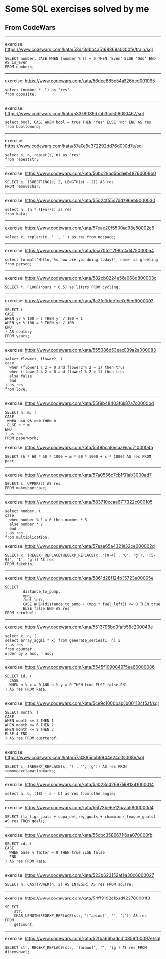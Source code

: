 # Some SQL exercises solved by me
## From CodeWars
***
exercise: https://www.codewars.com/kata/53da3dbb4a5168369a0000fe/train/sql
```
SELECT number, CASE WHEN (number % 2) = 0 THEN 'Even' ELSE 'Odd' END AS is_even
FROM numbers;
```
***
exercise: https://www.codewars.com/kata/56dec885c54a926dcd001095
```
select (number * -1) as "res"
from opposite;
```
***
exercise: https://www.codewars.com/kata/53369039d7ab3ac506000467/sql
```
select bool, CASE WHEN bool = true THEN 'Yes' ELSE 'No' END AS res
from booltoword;
```
***
exercise: https://www.codewars.com/kata/57a0e5c372292dd76d000d7e/sql
```
select s, n, repeat(s, n) as "res"
from repeatstr;
```
***
exercise: https://www.codewars.com/kata/56bc28ad5bdaeb48760009b0
```
SELECT s, (SUBSTRING(s, 2, LENGTH(s) - 2)) AS res
FROM removechar;
```
***
exercise: https://www.codewars.com/kata/55d24f55d7dd296eb9000030
```
select n, (n * (1+n)/2) as res
from kata;
```
***
exercise: https://www.codewars.com/kata/57eae20f5500ad98e50002c5
```
select x, replace(x, ' ', '') as res from nospace;
```
***
exercise: https://www.codewars.com/kata/55a70521798b14d4750000a4
```
select format('Hello, %s how are you doing today?', name) as greeting 
from person;
```
***
exercise: https://www.codewars.com/kata/582cb0224e56e068d800003c
```
SELECT *, FLOOR(hours * 0.5) as liters FROM cycling;
```
***
exercise: https://www.codewars.com/kata/5a3fe3dde1ce0e8ed6000097
```
SELECT (
CASE 
WHEN yr % 100 > 0 THEN yr / 100 + 1 
WHEN yr % 100 = 0 THEN yr / 100 
END  
) AS century 
FROM years;
```
***
exercise: https://www.codewars.com/kata/555086d53eac039a2a000083
```
select flower1, flower2, (
case
  when (flower1 % 2 = 0 and flower2 % 2 = 1) then true
  when (flower2 % 2 = 0 and flower1 % 2 = 1) then true
  else false
  end
) as res
from love;
```
***
exercise: https://www.codewars.com/kata/55f9b48403f6b87a7c0000bd
```
SELECT n, m, (
CASE
 WHEN n<0 OR m<0 THEN 0
 ELSE n * m
END
) as res
FROM paperwork;
```
exercise: https://www.codewars.com/kata/55f9bca8ecaa9eac7100004a
```
SELECT (h * 60 * 60 * 1000 + m * 60 * 1000 + s * 1000) AS res FROM past;
```
***
exercise: https://www.codewars.com/kata/57a0556c7cb1f31ab3000ad7
```
SELECT s, UPPER(s) AS res
FROM makeuppercase; 
```
***
exercise: https://www.codewars.com/kata/583710ccaa6717322c000105
```
select number, (
case
  when number % 2 = 0 then number * 8
  else number * 9
  end
) as res 
from multiplication;
```
exercise: https://www.codewars.com/kata/57eae65a4321032ce000002d
```
SELECT x, (REGEXP_REPLACE(REGEXP_REPLACE(x, '[0-4]', '0', 'g'), '[5-9]', '1', 'g')) AS res
FROM fakebin;
```
***
exercise: https://www.codewars.com/kata/5861d28f124b35723e00005e
```
SELECT 
        distance_to_pump,
        mpg,
        fuel_left,
        CASE WHEN(distance_to_pump - (mpg * fuel_left)) <= 0 THEN true
        ELSE false END AS res
FROM zerofuel;
```
***
exercise: https://www.codewars.com/kata/5513795bd3fafb56c200049e
```
select x, n, (
select array_agg(i * x) from generate_series(1, n) i
) as res
from counter
order by x asc, n asc;
```
***
exercise: https://www.codewars.com/kata/5545f109004975ea66000086
```
SELECT id, (
  CASE 
  WHEN n % x = 0 AND n % y = 0 THEN true ELSE false END
) AS res FROM kata;
```
***
exercise: https://www.codewars.com/kata/5ce9c1000bab0b001134f5af/sql
```
SELECT month, (
CASE
WHEN month <= 3 THEN 1 
WHEN month <= 6 THEN 2
WHEN month <= 9 THEN 3
ELSE 4 END
) AS res FROM quarterof;
```
***
exercise: https://www.codewars.com/kata/57a0885cbb9944e24c00008e/sql
```
SELECT s, (REGEXP_REPLACE(s, '!', '', 'g')) AS res FROM removeexclamationmarks;
```
***
exercise: https://www.codewars.com/kata/5a023c426975981341000014
```
select a, b, (180 - a - b) as res from otherangle;
```
***
exercise: https://www.codewars.com/kata/55f73be6e12baaa5900000d4
```
SELECT (la_liga_goals + copa_del_rey_goals + champions_league_goals) AS res FROM goals;
```
***
exercise: https://www.codewars.com/kata/55cbc3586671f6aa070000fb
```
SELECT id, (
CASE 
  WHEN base % factor = 0 THEN true ELSE false 
  END
) AS res FROM kata;
```
***
exercise: https://www.codewars.com/kata/523b623152af8a30c6000027
```
SELECT n, CAST(POWER(n, 2) AS INTEGER) AS res FROM square;
```
***
exercise: https://www.codewars.com/kata/54ff3102c1bad923760001f3
```
SELECT 
    str,
    CHAR_LENGTH(REGEXP_REPLACE(str, '[^aeiou]', '', 'g')) AS res
FROM 
    getcount;
```
***
exercise: https://www.codewars.com/kata/52fba66badcd10859f00097e/sql
```
SELECT str, REGEXP_REPLACE(str, '[aieou]', '', 'ig') AS res FROM disemvowel;
```
